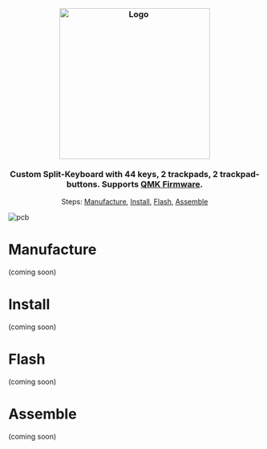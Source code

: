 
<h3 align="center">
    <br/>
    <img src="https://github.com/da-h/BackOnTrack-SplitKb/assets/19650074/db72af85-a267-4a28-940c-0284bae4c06c" width="300" alt="Logo"/><br/><br/>
    Custom Split-Keyboard with 44 keys, 2 trackpads, 2 trackpad-buttons. Supports <a href="https://qmk.fm/">QMK Firmware</a>.
</h3>

<p align="center"> Steps: <a href="#setup">Manufacture</a>, <a href="#installation">Install</a>, <a href="#flashing">Flash</a>, <a href="#assemble">Assemble</a>
</p>

![pcb](https://github.com/da-h/BackOnTrack-SplitKb/assets/19650074/9efefcb3-ba18-4b56-b552-3b2693ef9975)


# Manufacture
(coming soon)

# Install
(coming soon)

# Flash
(coming soon)

# Assemble
(coming soon)
